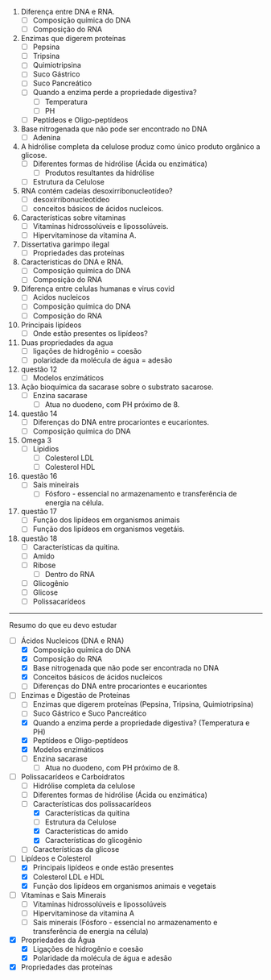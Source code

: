 1. Diferença entre DNA e RNA.
	- [ ] Composição química do DNA
	- [ ] Composição do RNA
2. Enzimas que digerem proteínas
	- [ ] Pepsina
	- [ ] Tripsina
	- [ ] Quimiotripsina
	- [ ] Suco Gástrico
	- [ ] Suco Pancreático
	- [ ] Quando a enzima perde a propriedade digestiva?
		- [ ] Temperatura
		- [ ] PH
	- [ ] Peptídeos e Oligo-peptídeos
3. Base nitrogenada que não pode ser encontrado no DNA
	- [ ] Adenina
4. A hidrólise completa da celulose produz como único produto orgânico a glicose.
	- [ ] Diferentes formas de hidrólise (Ácida ou enzimática)
		- [ ] Produtos resultantes da hidrólise
	- [ ] Estrutura da Celulose
5. RNA contém cadeias desoxirribonucleotídeo?
	- [ ] desoxirribonucleotídeo
	- [ ] conceitos básicos de ácidos nucleicos.
6. Características sobre vitaminas
	- [ ] Vitaminas hidrossolúveis e lipossolúveis.
	- [ ] Hipervitaminose da vitamina A.
7.  Dissertativa garimpo ilegal
	- [ ] Propriedades das proteínas
8. Caracteristicas do DNA e RNA.
	- [ ] Composição química do DNA
	- [ ] Composição do RNA
9. Diferença entre celulas humanas e virus covid
	- [ ] Acidos nucleicos
	- [ ] Composição química do DNA
	- [ ] Composição do RNA
10. Principais lipídeos
	- [ ] Onde estão presentes os lipídeos?
11. Duas propriedades da agua
	 - [ ] ligações de hidrogênio = coesão
	 - [ ] polaridade da molécula de água = adesão
12. questão 12
	- [ ] Modelos enzimáticos
13. Ação bioquímica da sacarase sobre o substrato sacarose.
	- [ ] Enzina sacarase
		- [ ] Atua no duodeno, com PH próximo de 8.
14. questão 14
	- [ ] Diferenças do DNA entre procariontes e eucariontes.
	- [ ] Composição química do DNA
15. Omega 3
	- [ ] Lipidios
		- [ ] Colesterol LDL
		- [ ] Colesterol HDL
16. questão 16
	- [ ] Sais mineirais
		- [ ] Fósforo - essencial no armazenamento e transferência de energia na célula.
17. questão 17
	 - [ ] Função dos lipídeos em organismos animais
	 - [ ] Função dos lipídeos em organismos vegetáis.
18. questão 18
	- [ ] Características da quitina.
	- [ ] Amido
	- [ ] Ribose
		- [ ] Dentro do RNA
	- [ ] Glicogênio
	- [ ] Glicose
	- [ ] Polissacarídeos

---

Resumo do que eu devo estudar

- [ ] Ácidos Nucleicos (DNA e RNA)
	- [x] Composição química do DNA
	- [x] Composição do RNA
	- [x] Base nitrogenada que não pode ser encontrada no DNA
	- [x] Conceitos básicos de ácidos nucleicos
	- [ ] Diferenças do DNA entre procariontes e eucariontes
- [ ] Enzimas e Digestão de Proteínas
	- [ ] Enzimas que digerem proteínas (Pepsina, Tripsina, Quimiotripsina)
	- [ ] Suco Gástrico e Suco Pancreático
	- [x] Quando a enzima perde a propriedade digestiva? (Temperatura e PH)
	- [x] Peptídeos e Oligo-peptídeos
	- [x] Modelos enzimáticos
	- [ ] Enzina sacarase
		- [ ] Atua no duodeno, com PH próximo de 8.
- [ ] Polissacarídeos e Carboidratos
	- [ ] Hidrólise completa da celulose
	- [ ] Diferentes formas de hidrólise (Ácida ou enzimática)
	- [ ] Características dos polissacarídeos
		- [x] Características da quitina
		- [ ] Estrutura da Celulose
		- [x] Características do amido
		- [x] Características do glicogênio
	- [ ] Características da glicose
- [ ] Lipídeos e Colesterol
	- [x] Principais lipídeos e onde estão presentes
	- [x] Colesterol LDL e HDL
	- [x] Função dos lipídeos em organismos animais e vegetais
- [ ] Vitaminas e Sais Minerais
	- [ ] Vitaminas hidrossolúveis e lipossolúveis
	- [ ] Hipervitaminose da vitamina A
	- [ ] Sais minerais (Fósforo - essencial no armazenamento e transferência de energia na célula)
- [x] Propriedades da Água
	- [x] Ligações de hidrogênio e coesão
	- [x] Polaridade da molécula de água e adesão
- [x] Propriedades das proteínas